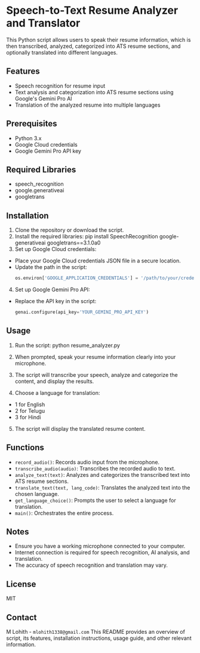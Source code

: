 # Speech-to-Text Resume Analyzer and Translator

This Python script allows users to speak their resume information, which is then transcribed, analyzed, categorized into ATS resume sections, and optionally translated into different languages.

## Features

- Speech recognition for resume input
- Text analysis and categorization into ATS resume sections using Google's Gemini Pro AI
- Translation of the analyzed resume into multiple languages

## Prerequisites

- Python 3.x
- Google Cloud credentials
- Google Gemini Pro API key

## Required Libraries

- speech_recognition
- google.generativeai
- googletrans

## Installation

1. Clone the repository or download the script.
2. Install the required libraries:
pip install SpeechRecognition google-generativeai googletrans==3.1.0a0
3. Set up Google Cloud credentials:
- Place your Google Cloud credentials JSON file in a secure location.
- Update the path in the script:
  ```python
  os.environ['GOOGLE_APPLICATION_CREDENTIALS'] = '/path/to/your/credentials.json'
  ```

4. Set up Google Gemini Pro API:
- Replace the API key in the script:
  ```python
  genai.configure(api_key='YOUR_GEMINI_PRO_API_KEY')
  ```

## Usage

1. Run the script:
python resume_analyzer.py
2. When prompted, speak your resume information clearly into your microphone.

3. The script will transcribe your speech, analyze and categorize the content, and display the results.

4. Choose a language for translation:
- 1 for English
- 2 for Telugu
- 3 for Hindi

5. The script will display the translated resume content.

## Functions

- `record_audio()`: Records audio input from the microphone.
- `transcribe_audio(audio)`: Transcribes the recorded audio to text.
- `analyze_text(text)`: Analyzes and categorizes the transcribed text into ATS resume sections.
- `translate_text(text, lang_code)`: Translates the analyzed text into the chosen language.
- `get_language_choice()`: Prompts the user to select a language for translation.
- `main()`: Orchestrates the entire process.

## Notes

- Ensure you have a working microphone connected to your computer.
- Internet connection is required for speech recognition, AI analysis, and translation.
- The accuracy of speech recognition and translation may vary.

## License

MIT

## Contact

M Lohith - `mlohith1338@gmail.com`
This README provides an overview of script, its features, installation instructions, usage guide, and other relevant information. 
